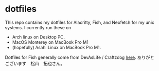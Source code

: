 # dotfiles
This repo contains my dotfiles for Alacritty, Fish, and Neofetch for my unix systems.
I currently run these on 

- Arch linux on Desktop PC.
- MacOS Monterey on MacBook Pro M1
- (hopefully) Asahi Linux on MacBook Pro M1.

Dotfiles for Fish generally come from DevAsLife / Craftzdog [here](https://github.com/craftzdog/dotfiles-public). ありがと　ございます　松山　拓也さん。